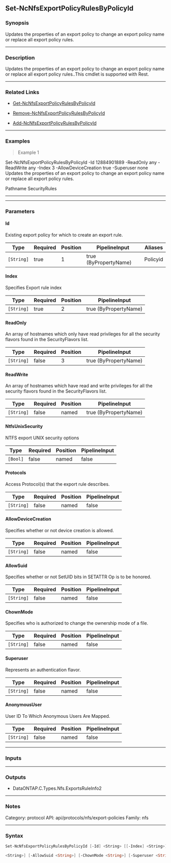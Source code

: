 Set-NcNfsExportPolicyRulesByPolicyId
------------------------------------

### Synopsis
Updates the properties of an export policy to change an export policy name or replace all export policy rules.

---

### Description

Updates the properties of an export policy to change an export policy name or replace all export policy rules..This cmdlet is supported with Rest.

---

### Related Links
* [Get-NcNfsExportPolicyRulesByPolicyId](Get-NcNfsExportPolicyRulesByPolicyId)

* [Remove-NcNfsExportPolicyRulesByPolicyId](Remove-NcNfsExportPolicyRulesByPolicyId)

* [Add-NcNfsExportPolicyRulesByPolicyId](Add-NcNfsExportPolicyRulesByPolicyId)

---

### Examples
> Example 1

Set-NcNfsExportPolicyRulesByPolicyId -Id 12884901889 -ReadOnly any -ReadWrite any  -Index 3 -AllowDeviceCreation true -Superuser none
Updates the properties of an export policy to change an export policy name or replace all export policy rules.

Pathname                         SecurityRules
--------                         -------------

---

### Parameters
#### **Id**
Existing export policy for which to create an export rule.

|Type      |Required|Position|PipelineInput        |Aliases |
|----------|--------|--------|---------------------|--------|
|`[String]`|true    |1       |true (ByPropertyName)|Policyid|

#### **Index**
Specifies Export rule index

|Type      |Required|Position|PipelineInput        |
|----------|--------|--------|---------------------|
|`[String]`|true    |2       |true (ByPropertyName)|

#### **ReadOnly**
An array of hostnames which only have read privileges for all the security flavors found in the SecurityFlavors list.

|Type      |Required|Position|PipelineInput        |
|----------|--------|--------|---------------------|
|`[String]`|false   |3       |true (ByPropertyName)|

#### **ReadWrite**
An array of hostnames which have read and write privileges for all the security flavors found in the SecurityFlavors list.

|Type      |Required|Position|PipelineInput        |
|----------|--------|--------|---------------------|
|`[String]`|false   |named   |true (ByPropertyName)|

#### **NtfsUnixSecurity**
NTFS export UNIX security options

|Type    |Required|Position|PipelineInput|
|--------|--------|--------|-------------|
|`[Bool]`|false   |named   |false        |

#### **Protocols**
Access Protocol(s) that the export rule describes.

|Type      |Required|Position|PipelineInput|
|----------|--------|--------|-------------|
|`[String]`|false   |named   |false        |

#### **AllowDeviceCreation**
Specifies whether or not device creation is allowed.

|Type      |Required|Position|PipelineInput|
|----------|--------|--------|-------------|
|`[String]`|false   |named   |false        |

#### **AllowSuid**
Specifies whether or not SetUID bits in SETATTR Op is to be honored.

|Type      |Required|Position|PipelineInput|
|----------|--------|--------|-------------|
|`[String]`|false   |named   |false        |

#### **ChownMode**
Specifies who is authorized to change the ownership mode of a file.

|Type      |Required|Position|PipelineInput|
|----------|--------|--------|-------------|
|`[String]`|false   |named   |false        |

#### **Superuser**
Represents an authentication flavor.

|Type      |Required|Position|PipelineInput|
|----------|--------|--------|-------------|
|`[String]`|false   |named   |false        |

#### **AnonymousUser**
User ID To Which Anonymous Users Are Mapped.

|Type      |Required|Position|PipelineInput|
|----------|--------|--------|-------------|
|`[String]`|false   |named   |false        |

---

### Inputs

---

### Outputs
* DataONTAP.C.Types.Nfs.ExportsRuleInfo2

---

### Notes
Category: protocol
API: api/protocols/nfs/export-policies
Family: nfs

---

### Syntax
```PowerShell
Set-NcNfsExportPolicyRulesByPolicyId [-Id] <String> [[-Index] <String>] [[-ReadOnly] <PSCredential>] [-ReadWrite <String>] [-NtfsUnixSecurity] [-Protocols <String>] [-AllowDeviceCreation 
```
```PowerShell
<String>] [-AllowSuid <String>] [-ChownMode <String>] [-Superuser <String>] [-AnonymousUser <String>] [<CommonParameters>]
```
